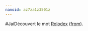 ```yaml
---
nanoid: az7za1z3501z
---
```

#JaiDécouvert le mot [Rolodex](https://fr.wikipedia.org/wiki/Rolodex) ([from](https://youtu.be/Y67A1Hihcas?si=wqgubHKGyHQ44whb)).
